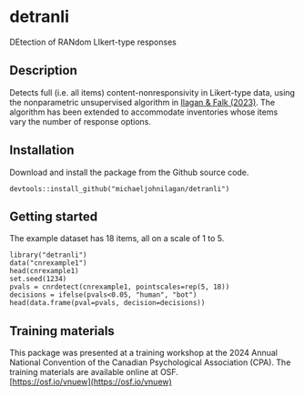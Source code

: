# detranli

DEtection of RANdom LIkert-type responses

## Description

Detects full (i.e. all items) content-nonresponsivity in Likert-type data, using the nonparametric unsupervised algorithm in [Ilagan & Falk (2023)](https://doi.org/10.3758/s13428-023-02246-7).
The algorithm has been extended to accommodate inventories whose items vary the number of response options.

## Installation

Download and install the package from the Github source code.

```
devtools::install_github("michaeljohnilagan/detranli")
```

## Getting started

The example dataset has 18 items, all on a scale of 1 to 5.

```
library("detranli")
data("cnrexample1")
head(cnrexample1)
set.seed(1234)
pvals = cnrdetect(cnrexample1, pointscales=rep(5, 18))
decisions = ifelse(pvals<0.05, "human", "bot")
head(data.frame(pval=pvals, decision=decisions))
```

## Training materials

This package was presented at a training workshop at the 2024 Annual National Convention of the Canadian Psychological Association (CPA).
The training materials are available online at OSF.  
[https://osf.io/vnuew](https://osf.io/vnuew)
